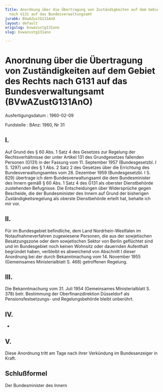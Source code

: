 ```yaml
---
Title: Anordnung über die Übertragung von Zuständigkeiten auf dem Gebiet des Rechts
  nach G131 auf das Bundesverwaltungsamt
jurabk: BVwAZustG131AnO
layout: default
origslug: bvwazustg131ano
slug: bvwazustg131ano

---
```


# Anordnung über die Übertragung von Zuständigkeiten auf dem Gebiet des Rechts nach G131 auf das Bundesverwaltungsamt (BVwAZustG131AnO)

Ausfertigungsdatum
:   1960-02-09

Fundstelle
:   BAnz: 1960, Nr 31



## I.

Auf Grund des § 60 Abs. 1 Satz 4 des Gesetzes zur Regelung der Rechtsverhältnisse der unter Artikel 131 des Grundgesetzes fallenden Personen (G131) in der Fassung vom 11. September 1957 (Bundesgesetzbl. I S. 1297) und des § 1 Abs. 2 Satz 2 des Gesetzes über die Errichtung des Bundesverwaltungsamtes vom 28. Dezember 1959 (Bundesgesetzbl. I S. 829) übertrage ich dem Bundesverwaltungsamt die dem Bundesminister des Innern gemäß § 60 Abs. 1 Satz 4 des G131 als oberster Dienstbehörde zustehenden Befugnisse. Die Entscheidungen über Widersprüche gegen Bescheide, die der Bundesminister des Innern auf Grund der bisherigen Zuständigkeitsregelung als oberste Dienstbehörde erteilt hat, behalte ich mir vor.


## II.

Für im Bundesgebiet befindliche, dem Land Nordrhein-Westfalen im Notaufnahmeverfahren zugewiesene Personen, die aus der sowjetischen Besatzungszone oder dem sowjetischen Sektor von Berlin geflüchtet sind und im Bundesgebiet noch keinen Wohnsitz oder dauernden Aufenthalt begründet haben, verbleibt es abweichend von Abschnitt I dieser Anordnung bei der durch Bekanntmachung vom 14. November 1955 (Gemeinsames Ministerialblatt S. 468) getroffenen Regelung.


## III.

Die Bekanntmachung vom 31. Juli 1954 (Gemeinsames Ministerialblatt S. 378) betr. Bestimmung der Oberfinanzdirektion Düsseldorf als Pensionsfestsetzungs- und Regelungsbehörde bleibt unberührt.


## IV.

-


## V.

Diese Anordnung tritt am Tage nach ihrer Verkündung im Bundesanzeiger in Kraft.


## Schlußformel

Der Bundesminister des Innern

